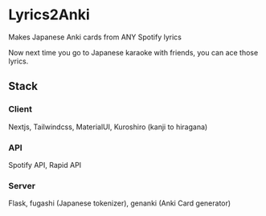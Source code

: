 # Lyrics2Anki

Makes Japanese Anki cards from ANY Spotify lyrics

Now next time you go to Japanese karaoke with friends, you can ace those lyrics.

## Stack

### Client

Nextjs, Tailwindcss, MaterialUI, Kuroshiro (kanji to hiragana)

### API

Spotify API, Rapid API

### Server

Flask, fugashi (Japanese tokenizer), genanki (Anki Card generator)
